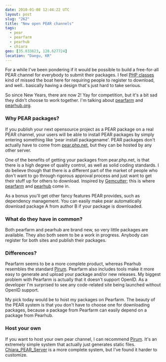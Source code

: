 ```yaml
---
date: 2010-01-08 12:44:22 UTC
layout: post
slug: "262"
title: "New open PEAR channels"
tags:
  - pear
  - pearfarm
  - pearhub
  - chiara
geo: [35.833623, 128.627724]
location: "Daegu, KR"
---
```

<p>For a while I've been pondering if it would be possible to build a free-for-all PEAR channel for everybody to submit their packages. I feel <a href="http://www.phpclasses.org/">PHP classes</a> kind of missed the boat here for requiring people to register to download, and well.. basically having a design that's just hard to take serious.</p> 

<p>So since New Years, there are now 2! Yay for competition, but it's a bit sad they didn't choose to work together. I'm talking about <a href="http://pearfarm.org/">pearfarm</a> and <a href="http://pearhub.org/">pearhub.org</a>.</p>

<h3>Why PEAR packages?</h3>

<p>If you publish your next opensource project as a PEAR package on a real PEAR channel, your users will be able to install PEAR packages by simply entering something like 'pear install packagename'. PEAR packages don't actually have to come from <a href="http://pear.php.net">pear.php.net</a>, but they can be hosted by any other server.</p>

<p>One of the benefits of getting your packages from pear.php.net, is that there is a high degree of quality control, as well as solid coding standards. I do believe though that there is a different part of the market of people who don't want to go through rigorous approval process and just want to get their stuff up for others to download. Inspired by <a href="http://gemcutter.org/">Gemcutter</a>; this is where <a href="http://pearfarm.org/">pearfarm</a> and <a href="http://pearhub.org/">pearhub</a> come in.</p>

<p>As a bonus you'll get other fancy features PEAR provides, such as dependency management. You can easily make pear automatically download package A from author B if your package is downloaded.</p>

<h3>What do they have in common?</h3>

<p>Both pearfarm and pearhub are brand new, so very little packages are available. They also both seem to be a work in progress. Anybody can register for both sites and publish their packages.</p>

<h3>Differences?</h3>

<p>Pearfarm seems to be a more complete product, whereas Pearhub resembles the standard <a href="http://www.pirum-project.org/">Pirum</a>. Pearfarm also includes tools make it more easy to generate and upload your package and/or new releases. My biggest problem with Pearfarm is actually that it doesn't support OpenID. As a developer I'm surprised to see any code-related site being launched without OpenID support.</p>

<p>My pick today would be to host my packages on Pearfarm. The beauty of the PEAR system is that you don't have to choose one for downloading packages, because a package from Pearfarm can easily depend on a package from Pearhub.</p>

<h3>Host your own</h3>

<p>If you want to host your own pear channel, I can recommend <a href="http://www.pirum-project.org/">Pirum</a>. It's an extremely simple system that actually just generates static files. <a href="http://pear.chiaraquartet.net/">Chiara_PEAR_Server</a> is a more complete system, but I've found it harder to customize.</p>
